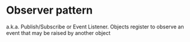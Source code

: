 # Observer pattern

a.k.a. Publish/Subscribe or Event Listener. Objects register to observe an event that may be raised by another object
